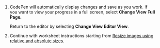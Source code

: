 
1. CodePen will automatically display changes and save as you work. If you want to view your progress in a full screen, select **Change View** <i class="fa fa-long-arrow-right"></i> **Full Page**. 
   
   Return to the editor by selecting **Change View** <i class="fa fa-long-arrow-right"></i> **Editor View**.  
1. Continue with worksheet instructions starting from [Resize images using relative and absolute sizes](#sizes). 
